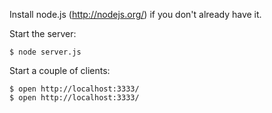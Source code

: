 Install node.js (http://nodejs.org/) if you don't already have it.

Start the server:

    $ node server.js

Start a couple of clients:

    $ open http://localhost:3333/
    $ open http://localhost:3333/
